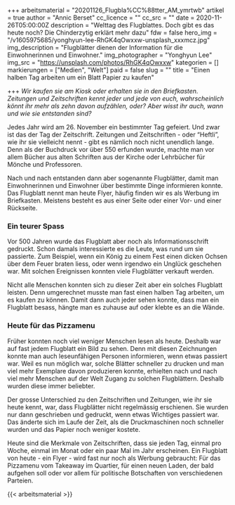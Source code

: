 +++
arbeitsmaterial = "20201126_Flugbla%CC%88tter_AM_ymrtwb"
artikel = true
author = "Annic Berset"
cc_licence = ""
cc_src = ""
date = 2020-11-26T05:00:00Z
description = "Welttag des Flugblattes. Doch gibt es das heute noch? Die Chinderzytig erklärt mehr dazu"
fdw = false
hero_img = "/v1605975685/yonghyun-lee-RhGK4qOwxxw-unsplash_xxxmcz.jpg"
img_description = "Flugblätter dienen der Information für die Einwohnerinnen und Einwohner."
img_photographer = "Yonghyun Lee"
img_src = "https://unsplash.com/photos/RhGK4qOwxxw"
kategorien = []
markierungen = ["Medien", "Welt"]
paid = false
slug = ""
title = "Einen halben Tag arbeiten um ein Blatt Papier zu kaufen"

+++
_Wir kaufen sie am Kiosk oder erhalten sie in den Briefkasten. Zeitungen und Zeitschriften kennt jeder und jede von euch, wahrscheinlich könnt ihr mehr als zehn davon aufzählen, oder? Aber wisst ihr auch, wann und wie sie entstanden sind?_

Jedes Jahr wird am 26. November ein bestimmter Tag gefeiert. Und zwar ist das der Tag der Zeitschrift. Zeitungen und Zeitschriften - oder “Heftli”, wie ihr sie vielleicht nennt - gibt es nämlich noch nicht unendlich lange. Denn als der Buchdruck vor über 550 erfunden wurde, machte man vor allem Bücher aus alten Schriften aus der Kirche oder Lehrbücher für Mönche und Professoren.

Nach und nach entstanden dann aber sogenannte Flugblätter, damit man Einwohnerinnen und Einwohner über bestimmte Dinge informieren konnte. Das Flugblatt nennt man heute Flyer, häufig finden wir es als Werbung im Briefkasten. Meistens besteht es aus einer Seite oder einer Vor- und einer Rückseite.

### Ein teurer Spass

Vor 500 Jahren wurde das Flugblatt aber noch als Informationsschrift gedruckt. Schon damals interessierte es die Leute, was rund um sie passierte. Zum Beispiel, wenn ein König zu einem Fest einen dicken Ochsen über dem Feuer braten liess, oder wenn irgendwo ein Unglück geschehen war. Mit solchen Ereignissen konnten viele Flugblätter verkauft werden.

Nicht alle Menschen konnten sich zu dieser Zeit aber ein solches Flugblatt leisten. Denn umgerechnet musste man fast einen halben Tag arbeiten, um es kaufen zu können. Damit dann auch jeder sehen konnte, dass man ein Flugblatt besass, hängte man es zuhause auf oder klebte es an die Wände.

### Heute für das Pizzamenu

Früher konnten noch viel weniger Menschen lesen als heute. Deshalb war auf fast jedem Flugblatt ein Bild zu sehen. Denn mit diesen Zeichnungen konnte man auch leseunfähigen Personen informieren, wenn etwas passiert war. Weil es nun möglich war, solche Blätter schneller zu drucken und man viel mehr Exemplare davon produzieren konnte, erhielten nach und nach viel mehr Menschen auf der Welt Zugang zu solchen Flugblättern. Deshalb wurden diese immer beliebter.

Der grosse Unterschied zu den Zeitschriften und Zeitungen, wie ihr sie heute kennt, war, dass Flugblätter nicht regelmässig erschienen. Sie wurden nur dann geschrieben und gedruckt, wenn etwas Wichtiges passiert war. Das änderte sich im Laufe der Zeit, als die Druckmaschinen noch schneller wurden und das Papier noch weniger kostete.

Heute sind die Merkmale von Zeitschriften, dass sie jeden Tag, einmal pro Woche, einmal im Monat oder ein paar Mal im Jahr erscheinen. Ein Flugblatt von heute - ein Flyer - wird fast nur noch als Werbung gebraucht: Für das Pizzamenu vom Takeaway im Quartier, für einen neuen Laden, der bald aufgehen soll oder vor allem für politische Botschaften von verschiedenen Parteien.




{{< arbeitsmaterial >}}

